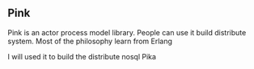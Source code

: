 ## Pink
Pink is an actor process model library. People can use it build distribute
system. Most of the philosophy learn from Erlang

I will used it to build the distribute nosql Pika


